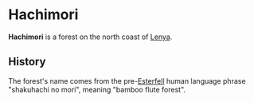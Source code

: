 # Hachimori

**Hachimori** is a forest on the north coast of [Lenya](../).

## History

The forest's name comes from the pre-[Esterfell](../../) human language phrase "shakuhachi no mori", meaning "bamboo flute forest".
